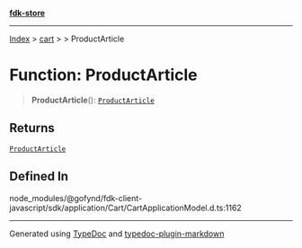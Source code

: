 [**fdk-store**](../../../README.md)
***

[Index](../../../API.md) > [cart](../../README.md) > [<internal>](../README.md) > ProductArticle

# Function: ProductArticle

> **ProductArticle**(): [`ProductArticle`](../type-aliases/type-alias.ProductArticle.md)

## Returns

[`ProductArticle`](../type-aliases/type-alias.ProductArticle.md)

## Defined In

node\_modules/@gofynd/fdk-client-javascript/sdk/application/Cart/CartApplicationModel.d.ts:1162

***
Generated using [TypeDoc](https://typedoc.org/) and [typedoc-plugin-markdown](https://www.npmjs.com/package/typedoc-plugin-markdown)
